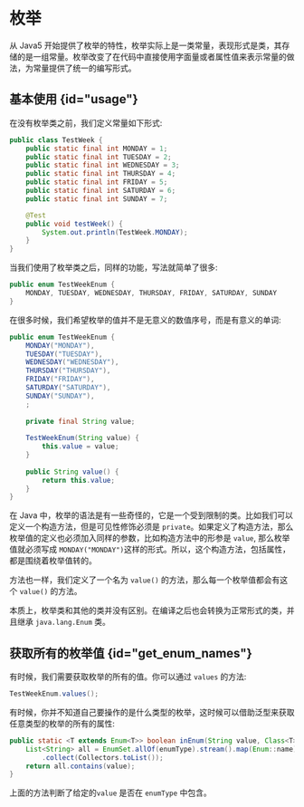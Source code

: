 # 枚举

从 Java5 开始提供了枚举的特性，枚举实际上是一类常量，表现形式是类，其存储的是一组常量。枚举改变了在代码中直接使用字面量或者属性值来表示常量的做法，为常量提供了统一的编写形式。

## 基本使用 {id="usage"}

在没有枚举类之前，我们定义常量如下形式:
```Java
public class TestWeek {
    public static final int MONDAY = 1;
    public static final int TUESDAY = 2;
    public static final int WEDNESDAY = 3;
    public static final int THURSDAY = 4;
    public static final int FRIDAY = 5;
    public static final int SATURDAY = 6;
    public static final int SUNDAY = 7;

    @Test
    public void testWeek() {
        System.out.println(TestWeek.MONDAY);
    }
}
```
当我们使用了枚举类之后，同样的功能，写法就简单了很多:
```Java
public enum TestWeekEnum {
    MONDAY, TUESDAY, WEDNESDAY, THURSDAY, FRIDAY, SATURDAY, SUNDAY
}
```

在很多时候，我们希望枚举的值并不是无意义的数值序号，而是有意义的单词:
```Java
public enum TestWeekEnum {
    MONDAY("MONDAY"), 
    TUESDAY("TUESDAY"), 
    WEDNESDAY("WEDNESDAY"), 
    THURSDAY("THURSDAY"), 
    FRIDAY("FRIDAY"), 
    SATURDAY("SATURDAY"), 
    SUNDAY("SUNDAY"),
    ;
    
    private final String value;
    
    TestWeekEnum(String value) {
        this.value = value;
    }
    
    public String value() {
        return this.value;
    }
}
```

在 Java 中，枚举的语法是有一些奇怪的，它是一个受到限制的类。比如我们可以定义一个构造方法，但是可见性修饰必须是 `private`。如果定义了构造方法，那么枚举值的定义也必须加入同样的参数，比如构造方法中的形参是 `value`, 那么枚举值就必须写成 `MONDAY("MONDAY")`这样的形式。所以，这个构造方法，包括属性，都是围绕着枚举值转的。

方法也一样，我们定义了一个名为 `value()` 的方法，那么每一个枚举值都会有这个 `value()` 的方法。

本质上，枚举类和其他的类并没有区别。在编译之后也会转换为正常形式的类，并且继承 `java.lang.Enum` 类。

## 获取所有的枚举值 {id="get_enum_names"}

有时候，我们需要获取枚举的所有的值。你可以通过 `values` 的方法:
```Java
TestWeekEnum.values();
```
有时候，你并不知道自己要操作的是什么类型的枚举，这时候可以借助泛型来获取任意类型的枚举的所有的属性:
```Java
public static <T extends Enum<T>> boolean inEnum(String value, Class<T> enumType) {
    List<String> all = EnumSet.allOf(enumType).stream().map(Enum::name)
        .collect(Collectors.toList());
    return all.contains(value);
}
```
上面的方法判断了给定的`value` 是否在 `enumType` 中包含。